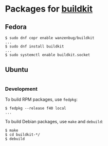 # Packages for [buildkit](https://github.com/moby/buildkit)

## Fedora

```
$ sudo dnf copr enable wanzenbug/buildkit
...
$ sudo dnf install buildkit
...
$ sudo systemctl enable buildkit.socket
```

## Ubuntu

```

```

### Development

To build RPM packages, use `fedpkg`:

```
$ fedpkg --release f40 local
...
```

To build Debian packages, use `make` and `debuild`:

```
$ make
$ cd buildkit-*/
$ debuild
```
